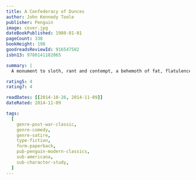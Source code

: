 ```yaml
---
title: A Confederacy of Dunces
author: John Kennedy Toole
publisher: Penguin
image: cover.jpg
dateBookPublished: 1980-01-01
pageCount: 338
bookHeight: 198
goodreadsReviewId: 916547582
isbn13: 9780141182865

summary: |
  A monument to sloth, rant and contempt, a behemoth of fat, flatulence and furious suspicion of anything modern — this is Ignatius J. Reilly of New Orleans, noble crusader against a world of dunces. The ordinary folk of New Orleans seem to think he is unhinged. Ignatius ignores them, heaving his vast bulk through the city's fleshpots in a noble crusade against vice, modernity and ignorance. But his momma has a nasty surprise in store for him: Ignatius must get a job. Undaunted, he uses his new-found employment to further his mission — and now he has a pirate costume and a hot-dog cart to do it with…

rating5: 4
rating7: 4

readDates: [[2014-10-26, 2014-11-09]]
dateRated: 2014-11-09

tags:
  [
    genre-post-war-classic,
    genre-comedy,
    genre-satire,
    type-fiction,
    form-paperback,
    pub-penguin-modern-classics,
    sub-americana,
    sub-character-study,
  ]
---
```

